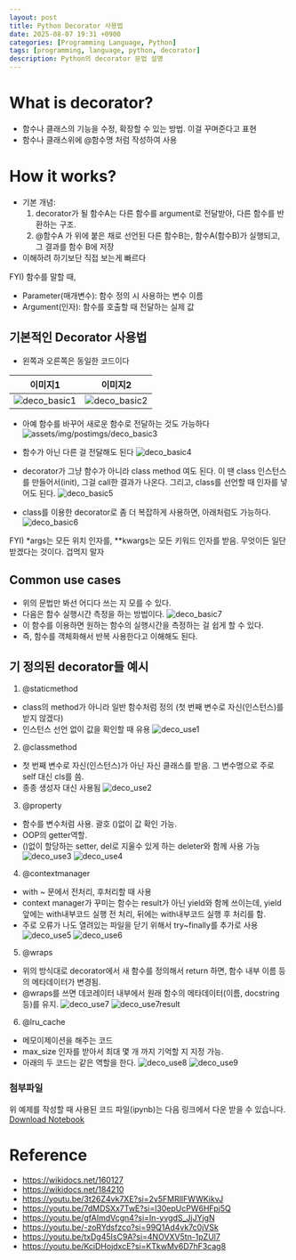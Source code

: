 ```yaml
---
layout: post
title: Python Decorator 사용법
date: 2025-08-07 19:31 +0900
categories: [Programming Language, Python]
tags: [programming, language, python, decorator]
description: Python의 decorator 문법 설명
---
```


# What is decorator?
- 함수나 클래스의 기능을 수정, 확장할 수 있는 방법. 이걸 꾸며준다고 표현
- 함수나 클래스위에 @함수명 처럼 작성하여 사용


# How it works?
- 기본 개념:
  1. decorator가 될 함수A는 다른 함수를 argument로 전달받아, 다른 함수를 반환하는 구조.
  2. @함수A 가 위에 붙은 채로 선언된 다른 함수B는, 함수A(함수B)가 실행되고, 그 결과를 함수 B에 저장
- 이해하려 하기보단 직접 보는게 빠르다

FYI) 함수를 말할 때,
  - Parameter(매개변수): 함수 정의 시 사용하는 변수 이름
  - Argument(인자): 함수를 호출할 때 전달하는 실제 값


## 기본적인 Decorator 사용법
- 왼쪽과 오른쪽은 동일한 코드이다

| 이미지1                                             | 이미지2                                             |
| --------------------------------------------------- | --------------------------------------------------- |
| ![deco_basic1](assets/img/postimgs/deco_basic1.png) | ![deco_basic2](assets/img/postimgs/deco_basic2.png) |

- 아예 함수를 바꾸어 새로운 함수로 전달하는 것도 가능하다
![assets/img/postimgs/deco_basic3](assets/img/postimgs/deco_basic3.png)

- 함수가 아닌 다른 걸 전달해도 된다
![deco_basic4](assets/img/postimgs/deco_basic4.png)

- decorator가 그냥 함수가 아니라 class method 여도 된다. 이 땐 class 인스턴스를 만들어서(init), 그걸 call한 결과가 나온다. 그리고, class를 선언할 때 인자를 넣어도 된다.
![deco_basic5](assets/img/postimgs/deco_basic5.png)

- class를 이용한 decorator로 좀 더 복잡하게 사용하면, 아래처럼도 가능하다.
![deco_basic6](assets/img/postimgs/deco_basic6.png)

FYI) *args는 모든 위치 인자를, **kwargs는 모든 키워드 인자를 받음. 무엇이든 일단 받겠다는 것이다. 겁먹지 말자

## Common use cases
- 위의 문법만 봐선 어디다 쓰는 지 모를 수 있다.
- 다음은 함수 실행시간 측정을 하는 방법이다.
![deco_basic7](assets/img/postimgs/deco_basic7.png)
- 이 함수를 이용하면 원하는 함수의 실행시간을 측정하는 걸 쉽게 할 수 있다.
- 즉, 함수를 객체화해서 반복 사용한다고 이해해도 된다.





## 기 정의된 decorator들 예시
1. @staticmethod
  - class의 method가 아니라 일반 함수처럼 정의 (첫 번째 변수로 자신(인스턴스)를 받지 않겠다)
  - 인스턴스 선언 없이 값을 확인할 때 유용
![deco_use1](assets/img/postimgs/deco_use1.png)

2. @classmethod
  - 첫 번째 변수로 자신(인스턴스)가 아닌 자신 클래스를 받음. 그 변수명으로 주로 self 대신 cls를 씀.
  - 종종 생성자 대신 사용됨
![deco_use2](assets/img/postimgs/deco_use2.png)

3. @property
  - 함수를 변수처럼 사용. 괄호 ()없이 값 확인 가능.
  - OOP의 getter역할. 
  - ()없이 할당하는 setter, del로 지울수 있게 하는 deleter와 함께 사용 가능
![deco_use3](assets/img/postimgs/deco_use3.png)
![deco_use4](assets/img/postimgs/deco_use4.png)

4. @contextmanager
  - with ~ 문에서 전처리, 후처리할 때 사용
  - context manager가 꾸미는 함수는 result가 아닌 yield와 함께 쓰이는데, yield 앞에는 with내부코드 실행 전 처리, 뒤에는 with내부코드 실행 후 처리를 함.
  - 주로 오류가 나도 열려있는 파일을 닫기 위해서 try~finally를 추가로 사용
![deco_use5](assets/img/postimgs/deco_use5.png)
![deco_use6](assets/img/postimgs/deco_use6.png)

5. @wraps
  - 위의 방식대로 decorator에서 새 함수를 정의해서 return 하면, 함수 내부 이름 등의 메타데이터가 변경됨.
  - @wraps를 쓰면 데코레이터 내부에서 원래 함수의 메타데이터(이름, docstring 등)를 유지.
![deco_use7](assets/img/postimgs/deco_use7.png)
![deco_use7result](assets/img/postimgs/deco_use7result.png)

6. @lru_cache
  - 메모이제이션을 해주는 코드
  - max_size 인자를 받아서 최대 몇 개 까지 기억할 지 지정 가능.
  - 아래의 두 코드는 같은 역할을 한다.
![deco_use8](assets/img/postimgs/deco_use8.png)
![deco_use9](assets/img/postimgs/deco_use9.png)


### 첨부파일
위 예제를 작성할 때 사용된 코드 파일(ipynb)는 다음 링크에서 다운 받을 수 있습니다.
[Download Notebook](https://github.com/Enens813/anything/blob/main/blog-files/decorator_practice.ipynb)


# Reference
- https://wikidocs.net/160127
- https://wikidocs.net/184210
- https://youtu.be/3t26Z4vk7XE?si=2v5FMRlIFWWKikvJ
- https://youtu.be/7dMDSXx7TwE?si=l30epUcPW6HFpj5Q
- https://youtu.be/gfAImdVcgn4?si=In-yvgdS_JjJYjgN
- https://youtu.be/-zoRYdsfzco?si=99Q1Ad4vk7c0jVSk
- https://youtu.be/txDg45IsC9A?si=4NOVXV5tn-1pZUl7
- https://youtu.be/KciDHojdxcE?si=KTkwMv6D7hF3cag8
